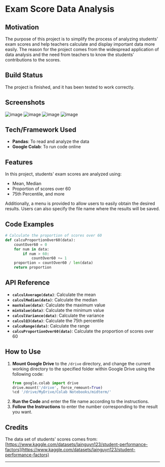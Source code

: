 # Exam Score Data Analysis  

## Motivation  
The purpose of this project is to simplify the process of analyzing students’ exam scores and help teachers calculate and display important data more easily. The reason for the project comes from the widespread application of data analysis and the need from teachers to know the students’ contributions to the scores.  

## Build Status  
The project is finished, and it has been tested to work correctly.  

## Screenshots  
![image](https://github.com/user-attachments/assets/fd6d6e75-d49a-41b7-9c19-086fdc976500)
![image](https://github.com/user-attachments/assets/9c2e474a-8462-4690-9da0-f34f4184e228)
![image](https://github.com/user-attachments/assets/a678fd73-3717-4f1f-afd2-8537f7b8ce40)
![image](https://github.com/user-attachments/assets/eabcea7a-62ad-4701-9ad3-d60b587023d9)


## Tech/Framework Used  
- **Pandas**: To read and analyze the data  
- **Google Colab**: To run code online  

## Features  
In this project, students' exam scores are analyzed using:  
- Mean, Median  
- Proportion of scores over 60  
- 75th Percentile, and more  

Additionally, a menu is provided to allow users to easily obtain the desired results. Users can also specify the file name where the results will be saved.  

## Code Examples  
```python
# Calculate the proportion of scores over 60
def calcuProportionOver60(data):
    countOver60 = 0
    for num in data:
        if num > 60:
            countOver60 += 1
    proportion = countOver60 / len(data)
    return proportion
```

## API Reference  
- **`calculAverage(data)`**: Calculate the mean  
- **`calculMedian(data)`**: Calculate the median  
- **`maxValue(data)`**: Calculate the maximum value  
- **`minValue(data)`**: Calculate the minimum value  
- **`calculVariance(data)`**: Calculate the variance  
- **`calculQ3(data)`**: Calculate the 75th percentile  
- **`calcuRange(data)`**: Calculate the range  
- **`calcuProportionOver60(data)`**: Calculate the proportion of scores over 60  

## How to Use  
1. **Mount Google Drive** to the `/drive` directory, and change the current working directory to the specified folder within Google Drive using the following code:  
    ```python
    from google.colab import drive
    drive.mount('/drive', force_remount=True)
    %cd '/drive/MyDrive/Colab Notebooks/midterm/'
    ```
2. **Run the Code** and enter the file name according to the instructions.  
3. **Follow the Instructions** to enter the number corresponding to the result you want.  

## Credits  
The data set of students' scores comes from:  
[https://www.kaggle.com/datasets/lainguyn123/student-performance-factors](https://www.kaggle.com/datasets/lainguyn123/student-performance-factors)

---
<!---
wqz0217/wqz0217 is a ✨ special ✨ repository because its `README.md` (this file) appears on your GitHub profile.
You can click the Preview link to take a look at your changes.
--->
